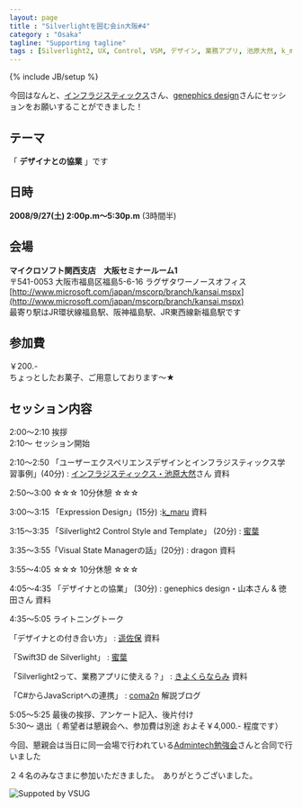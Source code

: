 ```yaml
---
layout: page
title : "Silverlightを囲む会in大阪#4"
category : "Osaka"
tagline: "Supporting tagline"
tags : [Silverlight2, UX, Control, VSM, デザイン, 業務アプリ, 池原大然, k_maru, 蜜葉, dragon, hirossy, 徳田, インフラジスティックス, genephics design]
---
```

{% include JB/setup %}

今回はなんと、[インフラジスティックス](http://jp.infragistics.com/)さん、[genephics design](http://www.genephics.co.jp/)さんにセッションをお願いすることができました！

## テーマ
「 __デザイナとの協業__ 」です

## 日時
__2008/9/27(土) 2:00p.m～5:30p.m__ (3時間半)

## 会場
__マイクロソフト関西支店　大阪セミナールーム1__  
〒541-0053 大阪市福島区福島5-6-16 ラグザタワーノースオフィス  
  [http://www.microsoft.com/japan/mscorp/branch/kansai.mspx](http://www.microsoft.com/japan/mscorp/branch/kansai.mspx)  
  最寄り駅はJR環状線福島駅、阪神福島駅、JR東西線新福島駅です

## 参加費
￥200.-  
ちょっとしたお菓子、ご用意しております～★

## セッション内容

2:00～2:10   挨拶  
2:10～       セッション開始  

2:10～2:50 「ユーザーエクスペリエンスデザインとインフラジスティックス学習事例」(40分)
: [インフラジスティックス・池原大然](http://blogs.jp.infragistics.com/blogs/dikehara/)さん  資料

2:50～3:00 ☆☆☆ 10分休憩 ☆☆☆

3:00～3:15 「Expression Design」(15分)
:[k_maru](http://kmaru.hatenablog.com/) 資料

3:15～3:35 「Silverlight2 Control Style and Template」 (20分)
: [蜜葉](http://c-mitsuba.com/)

3:35～3:55「Visual State Managerの話」(20分)
: dragon 資料

3:55～4:05 ☆☆☆ 10分休憩 ☆☆☆

4:05～4:35  「デザイナとの協業」 (30分) 
: genephics design・山本さん & 徳田さん 資料

4:35～5:05 ライトニングトーク  

「デザイナとの付き合い方」
: [遥佐保](http://blog.livedoor.jp/haruka_sao/) 資料

「Swift3D de Silverlight」
: [蜜葉](http://c-mitsuba.com/)

「Silverlight2って、業務アプリに使える？」
: [きよくらならみ](http://kiyokura.hateblo.jp/) 資料

「C#からJavaScriptへの連携」 
: [coma2n](http://d.hatena.ne.jp/coma2n/) 解説ブログ
    
5:05～5:25 最後の挨拶、アンケート記入、後片付け  
5:30～     退出（ 希望者は懇親会へ、参加費は別途 およそ￥4,000.- 程度です）

今回、懇親会は当日に同一会場で行われている[Admintech勉強会](http://itpro.admintech.jp/wiki/wiki.cgi?page=%C2%E813%B2%F3+Admintech%2Ejp%CA%D9%B6%AF%B2%F1)さんと合同で行いました

２４名のみなさまに参加いただきました。　ありがとうございました。

![Suppoted by VSUG](http://silverlightsquare.com/custom/120x90_supported_by_vsug.gif)
